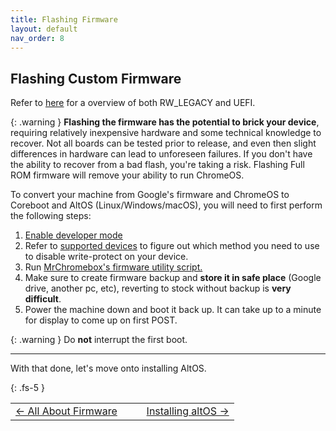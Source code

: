 ```yaml
---
title: Flashing Firmware
layout: default
nav_order: 8
---
```


## Flashing Custom Firmware

Refer to [here](allaboutfirmware.html) for a overview of both RW_LEGACY and UEFI.

{: .warning }
**Flashing the firmware has the potential to brick your device**, requiring relatively inexpensive hardware and some technical knowledge to recover. Not all boards can be tested prior to release, and even then slight differences in hardware can lead to unforeseen failures. If you don't have the ability to recover from a bad flash, you're taking a risk. Flashing Full ROM firmware will remove your ability to run ChromeOS. 


To convert your machine from Google's firmware and ChromeOS to Coreboot and AltOS (Linux/Windows/macOS), you will need to first perform the following steps:

1. [Enable developer mode](https://chromium.googlesource.com/chromiumos/docs/+/HEAD/developer_mode.md)
2. Refer to [supported devices](supported-devices.html) to figure out which method you need to use to disable write-protect on your device.
3. Run [MrChromebox's firmware utility script.](https://mrchromebox.tech/#fwscript)
4. Make sure to create firmware backup and **store it in safe place** (Google drive, another pc, etc), reverting to stock without backup is **very difficult**.
5. Power the machine down and boot it back up. It can take up to a minute for display to come up on first POST. 

{: .warning }
Do **not** interrupt the first boot. 

-------

With that done, let's move onto installing AltOS.

{: .fs-5 }

<table>
<tr>
<td width="50%" style="text-align: left">
<a href="allaboutfirmware.html">← All About Firmware</a> 
</td>
<td width="50%" style="text-align: right">
<a href="altos.html">Installing altOS →</a> 
</td>
</tr>
</table>
